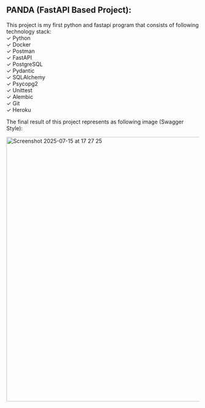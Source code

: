 ## PANDA (FastAPI Based Project):

This project is my first python and fastapi program that consists of following technology stack:  
✓ Python  
✓ Docker  
✓ Postman  
✓ FastAPI  
✓ PostgreSQL  
✓ Pydantic  
✓ SQLAlchemy  
✓ Psycopg2  
✓ Unittest  
✓ Alembic  
✓ Git  
✓ Heroku  

The final result of this project represents as following image (Swagger Style):

<img width="1269" height="689" alt="Screenshot 2025-07-15 at 17 27 25" src="https://github.com/user-attachments/assets/557c655a-9661-4eb3-8df0-75921688cefa" />
